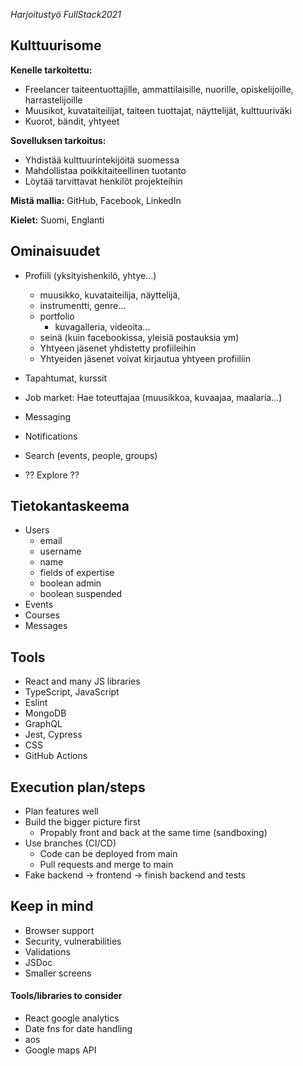 _Harjoitustyö FullStack2021_

## Kulttuurisome

**Kenelle tarkoitettu:** 
- Freelancer taiteentuottajille, ammattilaisille, nuorille, opiskelijoille, harrastelijoille
- Muusikot, kuvataiteilijat, taiteen tuottajat, näyttelijät, kulttuuriväki 
- Kuorot, bändit, yhtyeet

**Sovelluksen tarkoitus:**
- Yhdistää kulttuurintekijöitä suomessa
- Mahdollistaa poikkitaiteellinen tuotanto
- Löytää tarvittavat henkilöt projekteihin

**Mistä mallia:**
GitHub, Facebook, LinkedIn

**Kielet:**
Suomi, Englanti

## Ominaisuudet
- Profiili (yksityishenkilö, yhtye...)
  - muusikko, kuvataiteilija, näyttelijä,
  - instrumentti, genre...
  - portfolio
    - kuvagalleria, videoita...
  - seinä (kuin facebookissa, yleisiä postauksia ym)
  - Yhtyeen jäsenet yhdistetty profiileihin
  - Yhtyeiden jäsenet voivat kirjautua yhtyeen profiiliin

- Tapahtumat, kurssit

- Job market: Hae toteuttajaa (muusikkoa, kuvaajaa, maalaria...)

- Messaging

- Notifications

- Search (events, people, groups)

- ?? Explore ??

## Tietokantaskeema
- Users
  - email
  - username
  - name
  - fields of expertise
  - boolean admin
  - boolean suspended
- Events
- Courses
- Messages

## Tools
- React and many JS libraries
- TypeScript, JavaScript
- Eslint
- MongoDB
- GraphQL
- Jest, Cypress
- CSS
- GitHub Actions

## Execution plan/steps
- Plan features well
- Build the bigger picture first
  - Propably front and back at the same time (sandboxing)
- Use branches (CI/CD)
  - Code can be deployed from main
  - Pull requests and merge to main
- Fake backend -> frontend -> finish backend and tests

## Keep in mind
- Browser support
- Security, vulnerabilities
- Validations
- JSDoc
- Smaller screens

#### Tools/libraries to consider
- React google analytics
- Date fns for date handling
- aos
- Google maps API